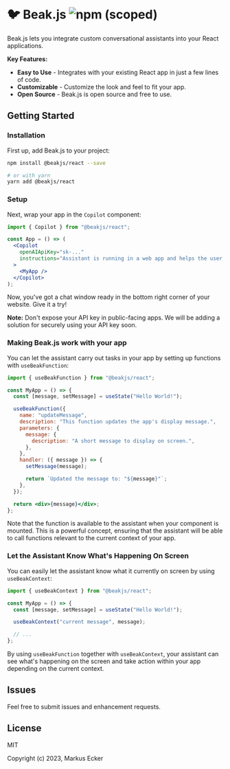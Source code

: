 # 🐦 Beak.js ![npm (scoped)](https://img.shields.io/npm/v/%40beakjs/react)

Beak.js lets you integrate custom conversational assistants into your React applications.

**Key Features:**

- **Easy to Use** - Integrates with your existing React app in just a few lines of code.
- **Customizable** - Customize the look and feel to fit your app.
- **Open Source** - Beak.js is open source and free to use.

## Getting Started

### Installation

First up, add Beak.js to your project:

```bash
npm install @beakjs/react --save

# or with yarn
yarn add @beakjs/react
```

### Setup

Next, wrap your app in the `Copilot` component:

```jsx
import { Copilot } from "@beakjs/react";

const App = () => (
  <Copilot
    openAIApiKey="sk-..."
    instructions="Assistant is running in a web app and helps the user with XYZ."
  >
    <MyApp />
  </Copilot>
);
```

Now, you've got a chat window ready in the bottom right corner of your website. Give it a try!

**Note:** Don't expose your API key in public-facing apps. We will be adding a solution for securely using your API key soon.

### Making Beak.js work with your app

You can let the assistant carry out tasks in your app by setting up functions with `useBeakFunction`:

```jsx
import { useBeakFunction } from "@beakjs/react";

const MyApp = () => {
  const [message, setMessage] = useState("Hello World!");

  useBeakFunction({
    name: "updateMessage",
    description: "This function updates the app's display message.",
    parameters: {
      message: {
        description: "A short message to display on screen.",
      },
    },
    handler: ({ message }) => {
      setMessage(message);

      return `Updated the message to: "${message}"`;
    },
  });

  return <div>{message}</div>;
};
```

Note that the function is available to the assistant when your component is mounted. This is a powerful concept, ensuring that the assistant will be able to call functions relevant to the current context of your app.

### Let the Assistant Know What's Happening On Screen

You can easily let the assistant know what it currently on screen by using `useBeakContext`:

```jsx
import { useBeakContext } from "@beakjs/react";

const MyApp = () => {
  const [message, setMessage] = useState("Hello World!");

  useBeakContext("current message", message);

  // ...
};
```

By using `useBeakFunction` together with `useBeakContext`, your assistant can see what's happening on the screen and take action within your app depending on the current context.

## Issues

Feel free to submit issues and enhancement requests.

## License

MIT

Copyright (c) 2023, Markus Ecker
